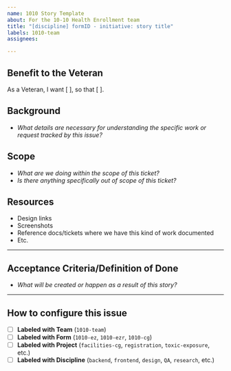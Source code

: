 ```yaml
---
name: 1010 Story Template
about: For the 10-10 Health Enrollment team
title: "[discipline] formID - initiative: story title"
labels: 1010-team
assignees:

---
```


## Benefit to the Veteran
As a Veteran, I want [ ], so that [ ].

## Background
- _What details are necessary for understanding the specific work or request tracked by this issue?_

## Scope
- _What are we doing within the scope of this ticket?_
- _Is there anything specifically out of scope of this ticket?_

## Resources
- Design links
- Screenshots
- Reference docs/tickets where we have this kind of work documented
- Etc.
---
## Acceptance Criteria/Definition of Done
-  _What will be created or happen as a result of this story?_


---

## How to configure this issue
- [ ] **Labeled with Team** (`1010-team`)
- [ ] **Labeled with Form** (`1010-ez`, `1010-ezr`, `1010-cg`)
- [ ] **Labeled with Project** (`facilities-cg`, `registration`,  `toxic-exposure`, etc.)
- [ ] **Labeled with Discipline** (`backend`, `frontend`,  `design`, `QA`, `research`, etc.)
